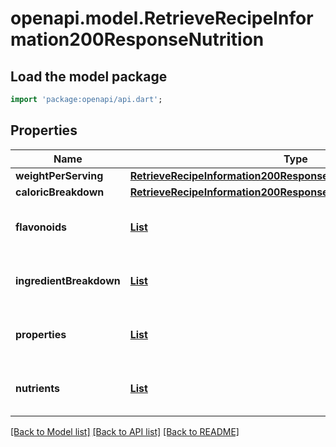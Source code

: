 # openapi.model.RetrieveRecipeInformation200ResponseNutrition

## Load the model package
```dart
import 'package:openapi/api.dart';
```

## Properties
Name | Type | Description | Notes
------------ | ------------- | ------------- | -------------
**weightPerServing** | [**RetrieveRecipeInformation200ResponseNutritionWeightPerServing**](RetrieveRecipeInformation200ResponseNutritionWeightPerServing.md) |  | [optional] 
**caloricBreakdown** | [**RetrieveRecipeInformation200ResponseNutritionCaloricBreakdown**](RetrieveRecipeInformation200ResponseNutritionCaloricBreakdown.md) |  | [optional] 
**flavonoids** | [**List<RetrieveRecipeInformation200ResponseNutritionFlavonoidsInner>**](RetrieveRecipeInformation200ResponseNutritionFlavonoidsInner.md) |  | [optional] [default to const []]
**ingredientBreakdown** | [**List<RetrieveRecipeInformation200ResponseNutritionIngredientBreakdownInner>**](RetrieveRecipeInformation200ResponseNutritionIngredientBreakdownInner.md) |  | [optional] [default to const []]
**properties** | [**List<SearchRecipes200ResponseRecipesInnerNutritionNutrientsInner>**](SearchRecipes200ResponseRecipesInnerNutritionNutrientsInner.md) |  | [optional] [default to const []]
**nutrients** | [**List<RetrieveRecipeInformation200ResponseNutritionIngredientBreakdownInnerNutrientsInner>**](RetrieveRecipeInformation200ResponseNutritionIngredientBreakdownInnerNutrientsInner.md) |  | [optional] [default to const []]

[[Back to Model list]](../README.md#documentation-for-models) [[Back to API list]](../README.md#documentation-for-api-endpoints) [[Back to README]](../README.md)


